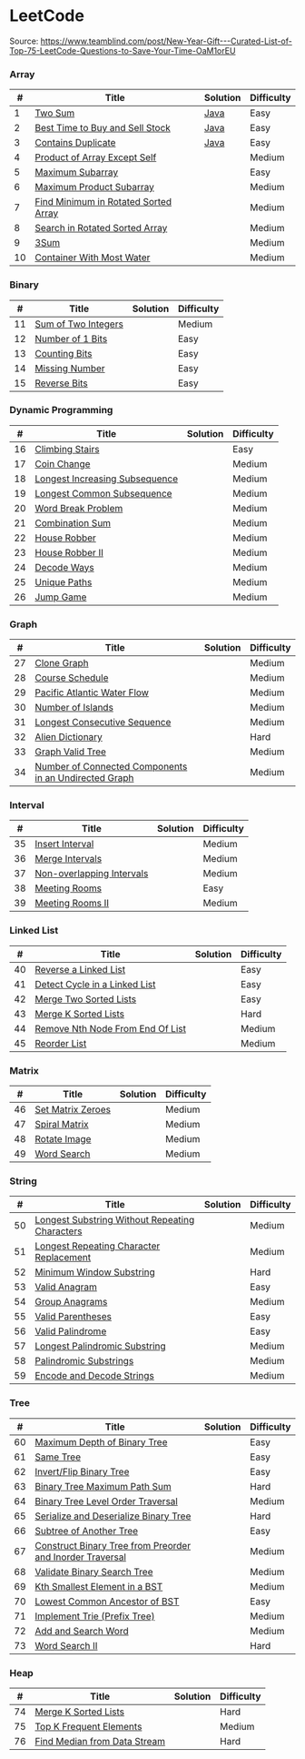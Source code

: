
LeetCode
========

Source: https://www.teamblind.com/post/New-Year-Gift---Curated-List-of-Top-75-LeetCode-Questions-to-Save-Your-Time-OaM1orEU

### Array

| # | Title | Solution | Difficulty |
|---| ----- | -------- | ---------- |
|1|[Two Sum](https://leetcode.com/problems/two-sum/) |[Java](./src/leetcode75/TwoSum.java)|Easy|
|2|[Best Time to Buy and Sell Stock](https://leetcode.com/problems/best-time-to-buy-and-sell-stock/) |[Java](./src/leetcode75/BestTimeToBuyAndSellStock.java)|Easy|
|3|[Contains Duplicate](https://leetcode.com/problems/contains-duplicate/) |[Java](./src/leetcode75/ContainsDuplicate.java)|Easy|
|4|[Product of Array Except Self](https://leetcode.com/problems/product-of-array-except-self/) | |Medium|
|5|[Maximum Subarray](https://leetcode.com/problems/maximum-subarray/) | |Easy|
|6|[Maximum Product Subarray](https://leetcode.com/problems/maximum-product-subarray/) | |Medium|
|7|[Find Minimum in Rotated Sorted Array](https://leetcode.com/problems/find-minimum-in-rotated-sorted-array/) | |Medium|
|8|[Search in Rotated Sorted Array](https://leetcode.com/problems/search-in-rotated-sorted-array/) | |Medium|
|9|[3Sum](https://leetcode.com/problems/3sum/) | |Medium|
|10|[Container With Most Water](https://leetcode.com/problems/container-with-most-water/) | |Medium|

### Binary


| # | Title | Solution | Difficulty |
|---| ----- | -------- | ---------- |
|11|[Sum of Two Integers](https://leetcode.com/problems/sum-of-two-integers/) | |Medium|
|12|[Number of 1 Bits](https://leetcode.com/problems/number-of-1-bits/) | |Easy|
|13|[Counting Bits](https://leetcode.com/problems/counting-bits/) | |Easy|
|14|[Missing Number](https://leetcode.com/problems/missing-number/) | |Easy|
|15|[Reverse Bits](https://leetcode.com/problems/reverse-bits/) | |Easy|

### Dynamic Programming 

| # | Title | Solution | Difficulty |
|---| ----- | -------- | ---------- |
|16|[Climbing Stairs](https://leetcode.com/problems/climbing-stairs/) | |Easy|
|17|[Coin Change](https://leetcode.com/problems/coin-change/) | |Medium|
|18|[Longest Increasing Subsequence](https://leetcode.com/problems/longest-increasing-subsequence/) | |Medium|
|19|[Longest Common Subsequence](https://leetcode.com/problems/longest-common-subsequence/) | |Medium|
|20|[Word Break Problem](https://leetcode.com/problems/word-break/) | |Medium|
|21|[Combination Sum](https://leetcode.com/problems/combination-sum-iv/) | |Medium|
|22|[House Robber](https://leetcode.com/problems/house-robber/) | |Medium|
|23|[House Robber II](https://leetcode.com/problems/house-robber-ii/) | |Medium|
|24|[Decode Ways](https://leetcode.com/problems/decode-ways/) | |Medium|
|25|[Unique Paths](https://leetcode.com/problems/unique-paths/) | |Medium|
|26|[Jump Game](https://leetcode.com/problems/jump-game/) | |Medium|

### Graph

| # | Title | Solution | Difficulty |
|---| ----- | -------- | ---------- |
|27|[Clone Graph](https://leetcode.com/problems/clone-graph/) | |Medium|
|28|[Course Schedule](https://leetcode.com/problems/course-schedule/) | |Medium|
|29|[Pacific Atlantic Water Flow](https://leetcode.com/problems/pacific-atlantic-water-flow/) | |Medium|
|30|[Number of Islands](https://leetcode.com/problems/number-of-islands/) | |Medium|
|31|[Longest Consecutive Sequence](https://leetcode.com/problems/longest-consecutive-sequence/) | |Medium|
|32|[Alien Dictionary](https://leetcode.com/problems/alien-dictionary/) | |Hard|
|33|[Graph Valid Tree](https://leetcode.com/problems/graph-valid-tree/) | |Medium|
|34|[Number of Connected Components in an Undirected Graph](https://leetcode.com/problems/number-of-connected-components-in-an-undirected-graph/) | |Medium|

### Interval

| # | Title | Solution | Difficulty |
|---| ----- | -------- | ---------- |
|35|[Insert Interval](https://leetcode.com/problems/insert-interval/) | |Medium|
|36|[Merge Intervals](https://leetcode.com/problems/merge-intervals/) | |Medium|
|37|[Non-overlapping Intervals](https://leetcode.com/problems/non-overlapping-intervals/) | |Medium|
|38|[Meeting Rooms](https://leetcode.com/problems/meeting-rooms/) | |Easy|
|39|[Meeting Rooms II](https://leetcode.com/problems/meeting-rooms-ii/) | |Medium|

### Linked List

| # | Title | Solution | Difficulty |
|---| ----- | -------- | ---------- |
|40|[Reverse a Linked List](https://leetcode.com/problems/reverse-linked-list/) | |Easy|
|41|[Detect Cycle in a Linked List](https://leetcode.com/problems/linked-list-cycle/) | |Easy|
|42|[Merge Two Sorted Lists](https://leetcode.com/problems/merge-two-sorted-lists/) | |Easy|
|43|[Merge K Sorted Lists](https://leetcode.com/problems/merge-k-sorted-lists/) | |Hard|
|44|[Remove Nth Node From End Of List](https://leetcode.com/problems/remove-nth-node-from-end-of-list/) | |Medium|
|45|[Reorder List](https://leetcode.com/problems/reorder-list/) | |Medium|

### Matrix

| # | Title | Solution | Difficulty |
|---| ----- | -------- | ---------- |
|46|[Set Matrix Zeroes](https://leetcode.com/problems/set-matrix-zeroes/) | |Medium|
|47|[Spiral Matrix](https://leetcode.com/problems/spiral-matrix/) | |Medium|
|48|[Rotate Image](https://leetcode.com/problems/rotate-image/) | |Medium|
|49|[Word Search](https://leetcode.com/problems/word-search/) | |Medium|

### String

| # | Title | Solution | Difficulty |
|---| ----- | -------- | ---------- |
|50|[Longest Substring Without Repeating Characters](https://leetcode.com/problems/longest-substring-without-repeating-characters/) | |Medium|
|51|[Longest Repeating Character Replacement](https://leetcode.com/problems/longest-repeating-character-replacement/) | |Medium|
|52|[Minimum Window Substring](https://leetcode.com/problems/minimum-window-substring/) | |Hard|
|53|[Valid Anagram](https://leetcode.com/problems/valid-anagram/) | |Easy|
|54|[Group Anagrams](https://leetcode.com/problems/group-anagrams/) | |Medium|
|55|[Valid Parentheses](https://leetcode.com/problems/valid-parentheses/) | |Easy|
|56|[Valid Palindrome](https://leetcode.com/problems/valid-palindrome/) | |Easy|
|57|[Longest Palindromic Substring](https://leetcode.com/problems/longest-palindromic-substring/) | |Medium|
|58|[Palindromic Substrings](https://leetcode.com/problems/palindromic-substrings/) | |Medium|
|59|[Encode and Decode Strings](https://leetcode.com/problems/encode-and-decode-strings/) | |Medium|

### Tree

| # | Title | Solution | Difficulty |
|---| ----- | -------- | ---------- |
|60|[Maximum Depth of Binary Tree](https://leetcode.com/problems/maximum-depth-of-binary-tree/) | |Easy|
|61|[Same Tree](https://leetcode.com/problems/same-tree/) | |Easy|
|62|[Invert/Flip Binary Tree](https://leetcode.com/problems/invert-binary-tree/) | |Easy|
|63|[Binary Tree Maximum Path Sum](https://leetcode.com/problems/binary-tree-maximum-path-sum/) | |Hard|
|64|[Binary Tree Level Order Traversal](https://leetcode.com/problems/binary-tree-level-order-traversal/) | |Medium|
|65|[Serialize and Deserialize Binary Tree](https://leetcode.com/problems/serialize-and-deserialize-binary-tree/) | |Hard|
|66|[Subtree of Another Tree](https://leetcode.com/problems/subtree-of-another-tree/) | |Easy|
|67|[Construct Binary Tree from Preorder and Inorder Traversal](https://leetcode.com/problems/construct-binary-tree-from-preorder-and-inorder-traversal/) | |Medium|
|68|[Validate Binary Search Tree](https://leetcode.com/problems/validate-binary-search-tree/) | |Medium|
|69|[Kth Smallest Element in a BST](https://leetcode.com/problems/kth-smallest-element-in-a-bst/) | |Medium|
|70|[Lowest Common Ancestor of BST](https://leetcode.com/problems/lowest-common-ancestor-of-a-binary-search-tree/) | |Easy|
|71|[Implement Trie (Prefix Tree)](https://leetcode.com/problems/implement-trie-prefix-tree/) | |Medium|
|72|[Add and Search Word](https://leetcode.com/problems/add-and-search-word-data-structure-design/) | |Medium|
|73|[Word Search II](https://leetcode.com/problems/word-search-ii/) | |Hard|

### Heap

| # | Title | Solution | Difficulty |
|---| ----- | -------- | ---------- |
|74|[Merge K Sorted Lists](https://leetcode.com/problems/merge-k-sorted-lists/) | |Hard|
|75|[Top K Frequent Elements](https://leetcode.com/problems/top-k-frequent-elements/) | |Medium|
|76|[Find Median from Data Stream](https://leetcode.com/problems/find-median-from-data-stream/) | |Hard|
